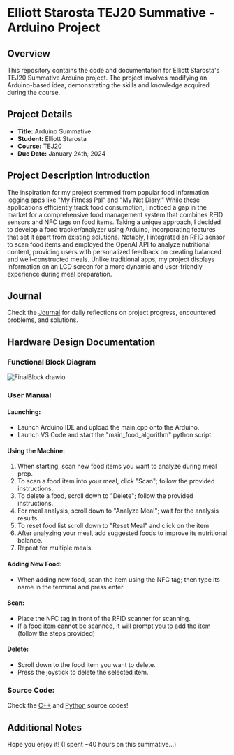 # Elliott Starosta TEJ20 Summative - Arduino Project

## Overview

This repository contains the code and documentation for Elliott Starosta's TEJ20 Summative Arduino project. The project involves modifying an Arduino-based idea, demonstrating the skills and knowledge acquired during the course.

## Project Details

- **Title:** Arduino Summative 
- **Student:** Elliott Starosta
- **Course:** TEJ20
- **Due Date:** January 24th, 2024

## Project Description Introduction

The inspiration for my project stemmed from popular food information logging apps like "My Fitness Pal" and "My Net Diary." While these applications efficiently track food consumption, I noticed a gap in the market for a comprehensive food management system that combines RFID sensors and NFC tags on food items. Taking a unique approach, I decided to develop a food tracker/analyzer using Arduino, incorporating features that set it apart from existing solutions. Notably, I integrated an RFID sensor to scan food items and employed the OpenAI API to analyze nutritional content, providing users with personalized feedback on creating balanced and well-constructed meals. Unlike traditional apps, my project displays information on an LCD screen for a more dynamic and user-friendly experience during meal preparation.

## Journal

Check the [Journal](https://docs.google.com/document/d/1gp0loAV-oS-ApLvzDotrjCvRYIWIoJ3BhBvraUlo2Vc/edit) for daily reflections on project progress, encountered problems, and solutions.

## Hardware Design Documentation

### Functional Block Diagram

![FinalBlock drawio](https://github.com/ElliottStarosta/TEJ20-Summative-/assets/147102252/ae4c0c9d-94b1-4098-9133-1fdef4dadc0e)

### User Manual 

#### Launching:
- Launch Arduino IDE and upload the main.cpp onto the Arduino.
- Launch VS Code and start the "main_food_algorithm" python script.

#### Using the Machine:
1. When starting, scan new food items you want to analyze during meal prep.
2. To scan a food item into your meal, click "Scan"; follow the provided instructions.
3. To delete a food, scroll down to "Delete"; follow the provided instructions.
4. For meal analysis, scroll down to "Analyze Meal"; wait for the analysis results.
5. To reset food list scroll down to "Reset Meal" and click on the item
6. After analyzing your meal, add suggested foods to improve its nutritional balance.
7. Repeat for multiple meals.

#### Adding New Food:
- When adding new food, scan the item using the NFC tag; then type its name in the terminal and press enter.

#### Scan:
- Place the NFC tag in front of the RFID scanner for scanning.
- If a food item cannot be scanned, it will prompt you to add the item (follow the steps provided)

#### Delete:
- Scroll down to the food item you want to delete.
- Press the joystick to delete the selected item.


### Source Code:
Check the [C++](https://github.com/ElliottStarosta/TEJ20-Summative-/blob/main/Arduino%20Based%20Code/main.cpp) and [Python](https://github.com/ElliottStarosta/TEJ20-Summative-/blob/main/Arduino%20Based%20Code/main_food_algorithm.py) source codes!

## Additional Notes

Hope you enjoy it! (I spent ~40 hours on this summative...)